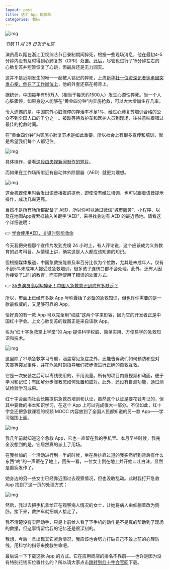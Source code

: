 ```yaml
---
layout: post
title: 这个 App 能救命
categories: 数码
---
```


![img](/img/2019/11/emergency-app-ios.png)

*书航 11 月 26 日发于北京*

演员高以翔在浙江卫视综艺节目录制期间猝死，根据一些现场消息，他在最初4-5分钟内没有及时得到心肺复苏（CPR）处置。此后，尽管也进行了15分钟左右的心肺复苏并短暂恢复了心跳，但最后还是无力回天。

这并不是近期发生的唯一一起被人铭记的猝死，上周[新华社一位资深记者徐勇因突发心梗，倒在了工作岗位上](https://mp.weixin.qq.com/s?__biz=MzA5OTk4NDYwMw==&mid=2651229214&idx=1&sn=653e4c252524f4ae2171e4e5a7217af1&scene=21#wechat_redirect)，他的外套还搭在椅背上。

据统计，中国每年有55万人（相当于每天约1500人）发生心源性猝死。当一个人心脏骤停，如果身边人能够在“黄金四分钟”内实施抢救，可以大大增加生存几率。

令人遗憾的是，中国院外心脏骤停的存活率不足1%，经过心肺复苏培训合格的公众不到全国人口的千分之一。被动等待救护车和医护人员到现场，往往意味着错过最佳的抢救时间。

在“黄金四分钟”内实施心肺复苏术是如此重要，所以社会上有很多宣传和培训，就是希望我们每个人都记住。

![img](/img/2019/11/emergency-app-heart-disease.jpg)

具体操作，请看[这段由央视新闻制作的短片](https://www.bilibili.com/video/av76867269?p=5)。

而如果在工作场所附近有自动体外除颤器（AED）就更为理想。

![img](/img/2019/11/aed.jpg)

这台机器使用时会发出语音播报的提示，即使没有经过培训，也可以跟着语音提示操作，成功几率更高。

当然不是所有场所都配备了 AED，所以你可以通过微信“城市服务”、小程序、以及在地图App搜索框输入关键字“AED”，来寻找身边有 AED 的最近场地。请看这个详细说明：

👉 [学会使用AED，关键时刻能救命](https://mp.weixin.qq.com/s?__biz=MjM5MjU0NTc4OQ==&mid=2651751357&idx=1&sn=e0c0018268f81c7311c41b685be0bb65&scene=21#wechat_redirect)

今天我把央视那个宣传片发到虎嗅 24 小时上，有人评论说，这个应该成为义务教育的必考科目。从情理上讲，确实这是人人都应该知道的知识。

但根据媒体报道，中国急救技能普及率百分比仅为个位数，尤其是未成年人。仅有不到5%未成年人接受过急救培训，很多孩子连伤口都不会处理。此外，还有人因为接受了过时的教育，而实际使用了错误的处置方式。

👉 [35岁演员高以翔猝死！](https://mp.weixin.qq.com/s?__biz=MzAwODI4MjA1NA==&mid=2650063659&idx=1&sn=7a8d2a2f3e9697a90049b77122f3a109&scene=21#wechat_redirect)[中国人急救意识到底有多缺乏？](https://mp.weixin.qq.com/s?__biz=MzAwODI4MjA1NA==&mid=2650063659&idx=1&sn=7a8d2a2f3e9697a90049b77122f3a109&scene=21#wechat_redirect)

所以，市面上已经有多款 App 号称囊括了必备的急救知识，但也许你需要的是一款最权威的，又足够可靠的 App。

恰好真的有一款 App 可以完全用“权威”这两个字来形容，因为它的开发者正是中国红十字会。上文心肺复苏的截图正是来自该款 App。

名为“红十字急救掌上学堂”的 App 提供科学权威、简单实用、方便易学的急救知识和技术。

![img](/img/2019/11/emergency-app-home.jpg)

这里除了21项急救学习专题，涵盖常见急症之外，还能告诉我们如何预防和应对灾害等突发事件，并在危急时刻指导我们按步骤进行正确的自救互救。

它是一次安装之后可以离线使用的，不用流量。所有的项目内置视频和动画，便于学习和记忆；有图解分步骤教您如何处置和应对。此外，还设有自测功能，通过测试检验学习成果。

红十字会面向社会长期提供急救员培训和认证，虽然这个认证是要花钱考证的，但其中要做的书本知识学习，在这个 App 上可以完成很大一部分。不仅如此，红十字会还把急救课程的视频 MOOC 内容放到了全国人民都知道的另一款 App——学习强国上面。

![img](/img/2019/11/xuexi-cn-red-cross.jpg)

我几年前就知道这个急救 App，它也一直留在我的手机里。本月早些时候，我完全没想到的是，它居然真的派上了用场。

在我参加的一个活动进行到一半的时候，坐在后排靠过道的我突然听到背后有什么东西“咚”的一声砸在了地上，回头一看，一位女士倒在地上并开始口吐白沫，显然是癫痫发作了。

她身边的另一些女士已经靠近围过去观察情况，但也没敢乱动。此时我打开急救 App 找到了这一页的处理方式：

![img](/img/2019/11/emergency-app-epilepsy.jpg)

然后，我过去把手机拿给正在观察病人情况的女士，让她将病人由仰躺着改为侧卧。接下来，救护车就把病人接走了。

我不清楚没有实际动手，只是上前给人看了下手机的动作是不是真的帮助到了现场的救援，但这事情留给我的记忆还是很深刻的。

我想，今后一旦出现其它紧急情况，我应该也会努力打破自己不敢上前的心理防线，用科学的指导来挽救生命吧。

最后说一下下载这款 App 的方式。它在应用商店的排名不靠前——也许是因为没有特别花钱买位置什么的？所以请大家点击[跳转到红十字会官网]()下载。